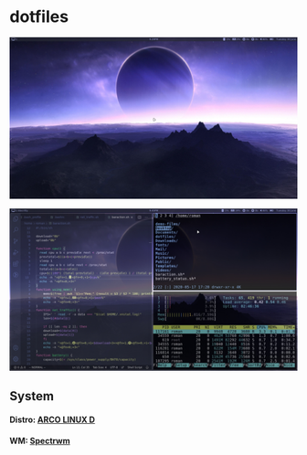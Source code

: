 # dotfiles
![](https://github.com/bugaro/dotfiles/blob/master/2020-06-30T21:29:34.516.jpeg)

![](https://github.com/bugaro/dotfiles/blob/master/2020-06-30T21:45:00.616.jpeg)

## System
#### Distro: **[ARCO LINUX D](https://arcolinux.info/download-category/torrents-arcolinuxd/)**
#### WM: **[Spectrwm](https://github.com/conformal/spectrwm)**
